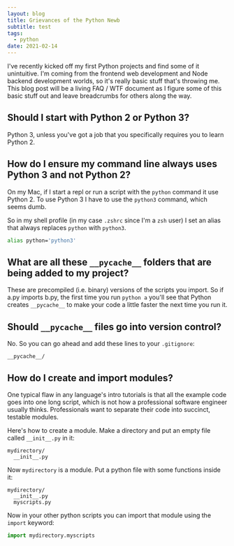 ```yaml
---
layout: blog
title: Grievances of the Python Newb
subtitle: test
tags:
  - python
date: 2021-02-14
---
```


I've recently kicked off my first Python projects and find some of it unintuitive. I'm coming from the frontend web development and Node backend development worlds, so it's really basic stuff that's throwing me. This blog post will be a living FAQ / WTF document as I figure some of this basic stuff out and leave breadcrumbs for others along the way.

## Should I start with Python 2 or Python 3?

Python 3, unless you've got a job that you specifically requires you to learn Python 2.

## How do I ensure my command line always uses Python 3 and not Python 2?

On my Mac, if I start a repl or run a script with the `python` command it use Python 2. To use Python 3 I have to use the `python3` command, which seems dumb.

So in my shell profile (in my case `.zshrc` since I'm a `zsh` user) I set an alias that always replaces `python` with `python3`.

```bash
alias python='python3'
```

## What are all these `__pycache__` folders that are being added to my project?

These are precompiled (i.e. binary) versions of the scripts you import. So if a.py imports b.py, the first time you run `python a` you'll see that Python creates `__pycache__` to make your code a little faster the next time you run it. 

## Should `__pycache__` files go into version control?

No. So you can go ahead and add these lines to your `.gitignore`:

```
__pycache__/
```

## How do I create and import modules?

One typical flaw in any language's intro tutorials is that all the example code goes into one long script, which is not how a professional software engineer usually thinks. Professionals want to separate their code into succinct, testable modules.

Here's how to create a module. Make a directory and put an empty file called `__init__.py` in it:

```
mydirectory/
  __init__.py
```

Now `mydirectory` is a module. Put a python file with some functions inside it:

```
mydirectory/
  __init__.py
  myscripts.py
```

Now in your other python scripts you can import that module using the `import` keyword:

```python
import mydirectory.myscripts
```
